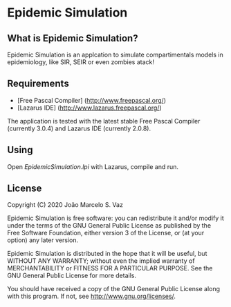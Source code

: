 # Epidemic Simulation

## What is Epidemic Simulation?

Epidemic Simulation is an applcation to simulate compartimentals models in epidemiology, like SIR, SEIR or even zombies atack!

## Requirements

- [Free Pascal Compiler] (http://www.freepascal.org/)
- [Lazarus IDE] (http://www.lazarus.freepascal.org/)

The application is tested with the latest stable Free Pascal Compiler (currently 3.0.4) and Lazarus IDE (currently 2.0.8).

## Using

Open _EpidemicSimulation.lpi_ with Lazarus, compile and run.

## License

Copyright (C) 2020 João Marcelo S. Vaz

Epidemic Simulation is free software: you can redistribute it and/or modify it under the terms of the GNU General Public License as published by the Free Software Foundation, either version 3 of the License, or (at your option) any later version.

Epidemic Simulation is distributed in the hope that it will be useful, but WITHOUT ANY WARRANTY; without even the implied warranty of MERCHANTABILITY or FITNESS FOR A PARTICULAR PURPOSE. See the GNU General Public License for more details.

You should have received a copy of the GNU General Public License along with this program.  If not, see [<http://www.gnu.org/licenses/>](http://www.gnu.org/licenses/).
